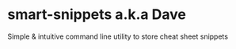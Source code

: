 # smart-snippets a.k.a Dave
Simple &amp; intuitive command line utility to store cheat sheet snippets
